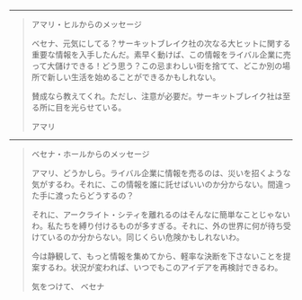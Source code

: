 
---

> アマリ・ヒルからのメッセージ
> 
> ベセナ、元気にしてる？サーキットブレイク社の次なる大ヒットに関する重要な情報を入手したんだ。素早く動けば、この情報をライバル企業に売って大儲けできる！どう思う？この忌まわしい街を捨てて、どこか別の場所で新しい生活を始めることができるかもしれない。
> 
> 賛成なら教えてくれ。ただし、注意が必要だ。サーキットブレイク社は至る所に目を光らせている。
> 
> アマリ

---

> ベセナ・ホールからのメッセージ
>
> アマリ、どうかしら。ライバル企業に情報を売るのは、災いを招くような気がするわ。それに、この情報を誰に託せばいいのか分からない。間違った手に渡ったらどうするの？
>
> それに、アークライト・シティを離れるのはそんなに簡単なことじゃないわ。私たちを縛り付けるものが多すぎる。それに、外の世界に何が待ち受けているのか分からない。同じくらい危険かもしれないわ。
>
> 今は静観して、もっと情報を集めてから、軽率な決断を下さないことを提案するわ。状況が変われば、いつでもこのアイデアを再検討できるわ。
>
> 気をつけて、
> ベセナ
